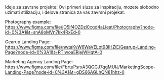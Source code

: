 Ideje za zavrsne projekte:
Ovi primeri sluze za inspiraciju, mozete slobodno uzimati stilizaciju, i delove stranica za vas zavrsni projekat.

Photography example:
https://www.figma.com/file/jO5if4OZDzl0cgd4aLleat/Photography?node-id=0%3A1&t=snA8oMVn7kk4RxEd-0

Gearup Landing Page:
https://www.figma.com/file/nwtaKvW6WaVELot98IHZiE/Gearup-Landing-Page?node-id=0%3A1&t=RTIwoaERjejWHqtA-0

Marketing Agency Landing Page:
https://www.figma.com/file/FbrtuPsrxA3QGGJ7qgMUIJ/MarketingScope-Landing-Page?node-id=0%3A1&t=gDS66AGLhQN81hhz-0
